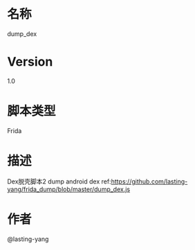 # 名称
dump_dex
# Version
1.0
# 脚本类型
Frida
# 描述
Dex脱壳脚本2
dump android dex
ref:https://github.com/lasting-yang/frida_dump/blob/master/dump_dex.js
# 作者
@lasting-yang